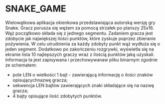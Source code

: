 # SNAKE_GAME

Wielowątkowa aplikacja okienkowa przedstawiająca autorską wersję gry Snake. Gracz porusza się wężem za pomocą strzałek po planszy 25x16. Wąż początkowo składa się z jednego segmentu. Zadaniem gracza jest zdobycie jak największej ilości punktów, które zyskuje poprzez zbieranie pożywienia. W celu utrudnienia za każdy zdobyty punkt wąż wydłuża się o jeden segment. Dodatkowo po zakończeniu rozgrywki, wyświetla się na ekranie lista 10 najlepszych graczy wraz z ilością punktów jaką uzyskali. Informacja ta jest zapisywana i przechowywanaw pliku binarnym zgodnie ze schematem:
- pole LEN o wielkości 1 bajt - zawierającą informację o ilości znaków opisującychnazwę gracza;
- sekwencja LEN bajtów zawierających znaki składające się na nazwę gracza;
- 4 bajty opisujące ilość zdobytych punktów.
